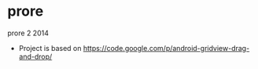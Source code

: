 prore
=====

prore 2 2014

* Project is based on https://code.google.com/p/android-gridview-drag-and-drop/